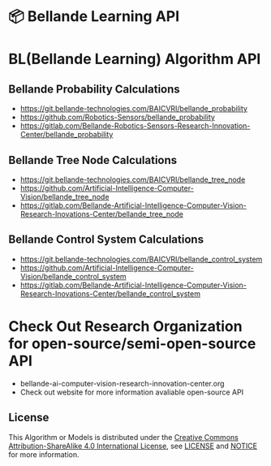 # 📦 Bellande Learning API

# BL(Bellande Learning) Algorithm API
## Bellande Probability Calculations
- https://git.bellande-technologies.com/BAICVRI/bellande_probability
- https://github.com/Robotics-Sensors/bellande_probability
- https://gitlab.com/Bellande-Robotics-Sensors-Research-Innovation-Center/bellande_probability

## Bellande Tree Node Calculations
- https://git.bellande-technologies.com/BAICVRI/bellande_tree_node
- https://github.com/Artificial-Intelligence-Computer-Vision/bellande_tree_node
- https://gitlab.com/Bellande-Artificial-Intelligence-Computer-Vision-Research-Inovations-Center/bellande_tree_node

## Bellande Control System Calculations
- https://git.bellande-technologies.com/BAICVRI/bellande_control_system
- https://github.com/Artificial-Intelligence-Computer-Vision/bellande_control_system
- https://gitlab.com/Bellande-Artificial-Intelligence-Computer-Vision-Research-Inovations-Center/bellande_control_system

# Check Out Research Organization for open-source/semi-open-source API
- bellande-ai-computer-vision-research-innovation-center.org
- Check out website for more information avaliable open-source API 

## License
This Algorithm or Models is distributed under the [Creative Commons Attribution-ShareAlike 4.0 International License](http://creativecommons.org/licenses/by-sa/4.0/), see [LICENSE](https://github.com/Artificial-Intelligence-Computer-Vision/bellande_learning/blob/main/LICENSE) and [NOTICE](https://github.com/Artificial-Intelligence-Computer-Vision/bellande_learning/blob/main/LICENSE) for more information.
